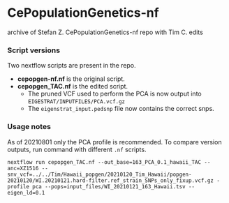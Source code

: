 # CePopulationGenetics-nf
archive of Stefan Z. CePopulationGenetics-nf repo with Tim C. edits

### Script versions
Two nextflow scripts are present in the repo.
- **cepopgen-nf.nf** is the original script.
- **cepopgen_TAC.nf** is the edited script. 
    - The pruned VCF used to perform the PCA is now output into `EIGESTRAT/INPUTFILES/PCA.vcf.gz`
    - The `eigenstrat_input.pedsnp` file now contains the correct snps.

### Usage notes
As of 20210801 only the PCA profile is recommended. To compare version outputs, run command with different `.nf` scripts.
```
nextflow run cepopgen_TAC.nf --out_base=163_PCA_0.1_hawaii_TAC --anc=XZ1516 --snv_vcf=../../Tim/Hawaii_popgen/20210120_Tim_Hawaii/popgen-20210120/WI.20210121.hard-filter.ref_strain_SNPs_only_fixup.vcf.gz -profile pca --pops=input_files/WI_20210121_163_Hawaii.tsv --eigen_ld=0.1
```
